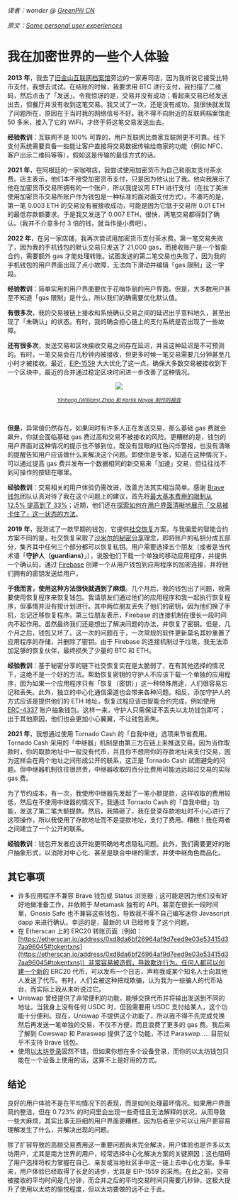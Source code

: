 [category]: <> (中文)
[date]: <> (2022/10/28)
[title]: <> (我在加密世界的一些个人体验)
[pandoc]: <> (--mathjax)

_译者：wonder @ [GreenPill CN](https://twitter.com/GreenpillCN)_

_原文：[Some personal user experiences](https://vitalik.ca/general/2023/02/28/ux.html)_

# 我在加密世界的一些个人体验

**2013 年**，我去了[旧金山互联网档案馆](https://archive.org/about/contact.php)旁边的一家寿司店，因为我听说它接受比特币支付，我想去试试。在结账的时候，我要求用 BTC 进行支付，我扫描了二维码，然后点击了「发送」。令我惊讶的是，交易并没有成功；看起来交易已经发送出去，但餐厅并没有收到这笔交易。我又试了一次，还是没有成功。我很快就发现了问题所在，原因在于当时我的网络信号不好。我不得不向附近的互联网档案馆走 50 多米，接入了它的 WiFi，才终于将这笔交易发送出去。

**经验教训**：互联网不是 100% 可靠的，用户互联网比商家互联网更不可靠。线下支付系统需要具备一些能让客户直接将交易数据传输给商家的功能（例如 NFC、客户出示二维码等等），假如这是传输的最佳方式的话。

**2021 年**，在阿根廷的一家咖啡店，我尝试使用加密货币为自己和朋友支付茶水费。店主表示，他们本不接受加密货币支付，只是因为他认出了我。他向我展示了他在加密货币交易所拥有的一个账户，所以我提议用 ETH 进行支付（在拉丁美洲使用加密货币交易所账户作为钱包是一种标准的面对面支付方式）。不凑巧的是，第一笔 0.003 ETH 的交易没有被接收成功，可能是因为它低于交易所 0.01 ETH 的最低存款额要求。于是我又发送了 0.007 ETH，很快，两笔交易都得到了确认。(我并不介意多付 3 倍的钱，就当作是小费吧）。

**2022 年**，在另一家店铺，我再次尝试用加密货币支付茶水费。第一笔交易失败了，因为我的手机钱包的默认交易只发送了 21,000 gas，而接收账户是一个智能合约，需要额外 gas 才能处理转账。试图发送的第二笔交易也失败了，因为我的手机钱包的用户界面出现了点小故障，无法向下滑动并编辑「gas 限制」这一字段。

**经验教训**：简单实用的用户界面要优于花哨华丽的用户界面。但是，大多数用户甚至不知道「gas 限制」是什么，所以我们的确需要优化默认值。

**有很多次**，我的交易被链上接收和系统确认交易之间的延迟出乎意料地久，甚至出现了「未确认」的状态。有时，我的确会担心链上的支付系统是否出现了一些故障。

**还有很多次**，发送交易和区块接收交易之间存在延迟，并且这种延迟是不可预测的。有时，一笔交易会在几秒钟内被接收，但更多时候一笔交易需要几分钟甚至几小时才被接收。最近，[EIP-1559](https://notes.ethereum.org/@vbuterin/eip-1559-faq) 大大优化了这一点，确保大多数交易被接收到下一个区块中，最近的合并通过稳定区块时间进一步改善了这种情况。

<center>

![](https://vitalik.ca/images/ux/diagram.png)

<small>

_[Yinhong (William) Zhao 和 Kartik Nayak 制作的报告](https://decentralizedthoughts.github.io/2022-03-10-eip1559/)_

</small></center><br>

**但是**，异常值仍然存在。如果同时有许多人正在发送交易，那么基础 gas 费就会飙升，你就会面临基础 gas 费过高和交易不被接收的风险。更糟糕的是，钱包的用户界面对这种情况的提示也不够到位，既没有显眼的红色闪烁警报，也没有清晰的提醒告知用户应该做什么来解决这个问题。即使你是专家，知道在这种情况下，可以通过提高 gas 费并发布一个数据相同的新交易来「加速」交易，但往往找不到可操作的按钮在哪里。

**经验教训**：交易相关的用户体验仍需改进，改善方法其实相当简单。感谢 [Brave 钱包](https://brave.com/wallet/)团队认真对待了我在这个问题上的建议，首先将[最大基本费用的限制从 12.5% 提高到了 33%](https://github.com/brave/brave-browser/issues/28527)；近期，他们还在[探索如何在用户界面清晰地展示「交易被卡住了」这一状态的方法](https://github.com/brave/brave-browser/issues/28527)。

**2019 年**，我测试了一款早期的钱包，它提供[社交恢复](https://vitalik.ca/general/2021/01/11/recovery.html)方案。与我偏爱的智能合约方案不同的是，社交恢复采取了[沙米尔的秘密分享](https://blog.ethereum.org/2014/08/16/secret-sharing-erasure-coding-guide-aspiring-dropbox-decentralizer)理念，即将账户的私钥分成五部分，集齐其中任何三个部分都可以恢复私钥。用户需要选择五个朋友（或者是当代术语「**守护人（guardians）**」），说服他们下载一个单独的移动应用程序，并提供一个确认码，通过 [Firebase](https://firebase.google.com/) 创建一个从用户钱包到应用程序的加密连接，并将他们拥有的密钥发送给用户。

**于我而言，使用这种方法很快就遇到了麻烦**。几个月后，我的钱包出了问题，我需要使用恢复程序来恢复钱包。我请朋友们通过他们的应用程序和我一起执行恢复程序，但事情并没有按计划进行。其中两位朋友丢失了他们的密钥，因为他们换了手机，忘记迁移恢复程序。第三位朋友表示，Firebase 的连接机制在很长一段时间内不起作用。虽然最终我们还是想出了解决问题的办法，并恢复了密钥。但是，几个月之后，钱包又坏了。这一次的问题在于，一次常规的软件更新莫名其妙重置了应用程序的存储，并删除了密钥。由于 Firebase 的连接机制过于垃圾，我无法添加足够的恢复伙伴，最终损失了少量的 BTC 和 ETH。

**经验教训**：基于秘密分享的链下社交恢复实在是太脆弱了，在有其他选择的情况下，这绝不是一个好的方法。帮助恢复密钥的守护人不应该下载一个单独的应用程序，因为如果一个应用程序只有「恢复（密钥）」这一种特殊用途，人们很容易忘记和丢失。此外，独立的中心化通信渠道也会带来各种问题。相反，添加守护人的方式应该是提供他们的 ETH 地址，恢复过程应该由智能合约完成，例如使用 [ERC-4337](https://eips.ethereum.org/EIPS/eip-4337) 账户抽象钱包。这样一来，守护人只需保证不丢失以太坊钱包即可；出于其他原因，他们也会更加小心翼翼，不让钱包丢失。

**2021 年**，我想通过使用 Tornado Cash 的「自我中继」选项来节省费用。Tornado Cash 采用的「中继器」机制是由第三方在链上来推送交易。因为当你取款时，你的取款地址中一般没有代币，并且你不想用你的存款地址来支付交易，因为这样会在两个地址之间形成公开的联系，这正是 Tornado Cash 试图避免的问题。但中继器机制往往很昂贵，中继器收取的百分比费用可能远远超过交易的实际 gas 费。

为了节约成本，有一次，我使用中继器先发起了一笔小额提款，这样收取的费用较低，然后在不使用中继器的情况下，我通过 Tornado Cash 的「自我中继」功能，发送了第二笔大额提款。然后，我搞砸了，我在登录存款地址时不小心进行了这项操作，所以我使用了存款地址而不是提款地址，支付了费用。糟糕！我在两者之间建立了一个公开的联系。

**经验教训**：钱包开发者应该开始更明确地考虑隐私问题。此外，我们需要更好的账户抽象形式，以消除对中心化、甚至是联合中继的需求，并使中继角色商品化。

## 其它事项

- 许多应用程序不兼容 Brave 钱包或 Status 浏览器；这可能是因为他们没有好好地做准备工作，并依赖于 Metamask 独有的 API。甚至在很长一段时间里，Gnosis Safe 也不兼容这些钱包，导致我不得不自己编写迷你 Javascript dapp 来进行确认。幸运的是，最新的 UI 已经修复了这个问题。
- 在 Etherscan 上的 ERC20 转账页面（例如：[https://etherscan.io/address/0xd8da6bf26964af9d7eed9e03e53415d37aa96045#tokentxns](https://etherscan.io/address/0xd8da6bf26964af9d7eed9e03e53415d37aa96045#tokentxns)）非常容易被造假，导致欺诈行为。任何人都可以创建一个新的 ERC20 代币，可以发布一个日志，声称我或某个知名人士向其他人发送了代币。有时，人们会被这种把戏欺骗，认为我为一些骗人的代币站台，而实际上我从未听说过它。
- Uniswap 曾经提供了非常便利的功能，能够交换代币并将输出发送到不同的地址。当我身上没有任何 USDC 时，但我需要用 USDC 支付给某人，这个功能十分便利。现在，Uniswap 不提供这个功能了，所以我不得不先完成兑换然后再发送一笔单独的交易，不仅不方便，而且浪费了更多的 gas 费。我后来了解到 Cowswap 和 Paraswap 提供了这个功能，不过 Paraswap......目前似乎不支持 Brave 钱包。
- 使用[以太坊登录](https://login.xyz/)固然不错，但如果你想在多个设备登录，而你的以太坊钱包只能在一个设备上使用的话，这算不上是好用的方式。

## 结论

良好的用户体验不是在平均情况下的表现，而是如何处理最坏情况。如果用户界面简约整洁，但在 0.723% 的时间里会出现一些奇怪且无法解释的状况，从而导致一些大麻烦，其实比事无巨细的用户界面更糟糕，因为后者至少可以让用户更容易理解发生了什么，并解决出现的问题。

除了扩容导致的高额交易费用这一重要问题尚未完全解决，用户体验也是许多以太坊用户，尤其是南方世界的用户，经常选择中心化解决方案的关键原因；这也阻碍了用户选择将权力掌握在自己、亲友或当地社区手中这一链上去中心化方案。多年来，用户体验已经取得了长足的进步，尤其是 EIP-1559 的采用。在此之前，交易被接收的平均时间是几分钟，而合并之后的平均交易时间只需要几秒钟，这极大提升了使用以太坊的愉悦程度，但以太坊要做的远不止于此。
